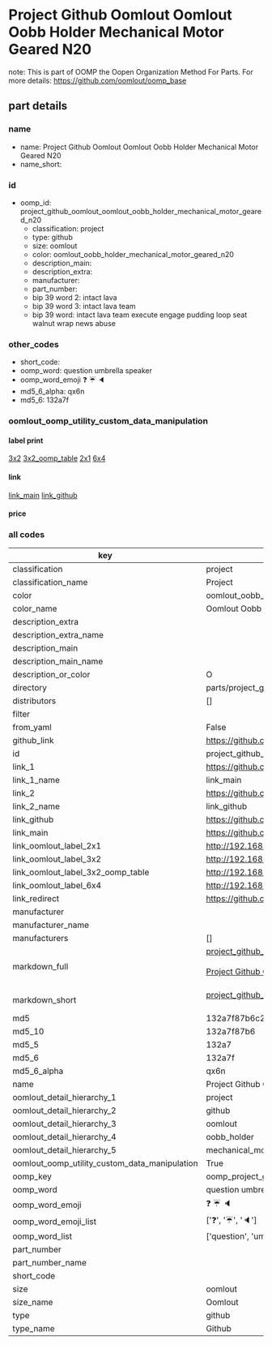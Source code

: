 # Project Github Oomlout Oomlout Oobb Holder Mechanical Motor Geared N20  

note: This is part of OOMP the Oopen Organization Method For Parts. For more details: https://github.com/oomlout/oomp_base

##  part details
  







### name
* name: Project Github Oomlout Oomlout Oobb Holder Mechanical Motor Geared N20
* name_short: 
### id
* oomp_id: project_github_oomlout_oomlout_oobb_holder_mechanical_motor_geared_n20
  * classification: project
  * type: github
  * size: oomlout
  * color: oomlout_oobb_holder_mechanical_motor_geared_n20
  * description_main: 
  * description_extra: 
  * manufacturer: 
  * part_number: 
  * bip 39 word 2: intact lava
  * bip 39 word 3: intact lava team
  * bip 39 word: intact lava team execute engage pudding loop seat walnut wrap news abuse

### other_codes
* short_code: 
* oomp_word: question umbrella speaker
* oomp_word_emoji :question: :umbrella: :speaker:
* md5_6_alpha: qx6n
* md5_6: 132a7f






### oomlout_oomp_utility_custom_data_manipulation
#### label print
[3x2](http://192.168.1.245:1112/?label=oomp%20qx6n)
[3x2_oomp_table](http://192.168.1.108:1112/?label=oomp%20qx6n)
[2x1](http://192.168.1.242:1112/?label=oomp%20qx6n)
[6x4](http://192.168.1.55:1112/?label=oomp%20qx6n)    

#### link

[link_main](https://github.com/oomlout/oomlout_oomp_version_1_messy/tree/main/parts/project_github_oomlout_oomlout_oobb_holder_mechanical_motor_geared_n20) [link_github](https://github.com/oomlout/oomlout_oomp_version_1_messy/tree/main/parts/project_github_oomlout_oomlout_oobb_holder_mechanical_motor_geared_n20)                             

#### price







### all codes 
| key | value |  
| --- | --- |  
| classification | project |  
| classification_name | Project |  
| color | oomlout_oobb_holder_mechanical_motor_geared_n20 |  
| color_name | Oomlout Oobb Holder Mechanical Motor Geared N20 |  
| description_extra |  |  
| description_extra_name |  |  
| description_main |  |  
| description_main_name |  |  
| description_or_color | O  |  
| directory | parts/project_github_oomlout_oomlout_oobb_holder_mechanical_motor_geared_n20 |  
| distributors | [] |  
| filter |  |  
| from_yaml | False |  
| github_link | https://github.com/oomlout/oomlout_oomp_part_src/tree/main/parts/project_github_oomlout_oomlout_oobb_holder_mechanical_motor_geared_n20 |  
| id | project_github_oomlout_oomlout_oobb_holder_mechanical_motor_geared_n20 |  
| link_1 | https://github.com/oomlout/oomlout_oomp_version_1_messy/tree/main/parts/project_github_oomlout_oomlout_oobb_holder_mechanical_motor_geared_n20 |  
| link_1_name | link_main |  
| link_2 | https://github.com/oomlout/oomlout_oomp_version_1_messy/tree/main/parts/project_github_oomlout_oomlout_oobb_holder_mechanical_motor_geared_n20 |  
| link_2_name | link_github |  
| link_github | https://github.com/oomlout/oomlout_oomp_version_1_messy/tree/main/parts/project_github_oomlout_oomlout_oobb_holder_mechanical_motor_geared_n20 |  
| link_main | https://github.com/oomlout/oomlout_oomp_version_1_messy/tree/main/parts/project_github_oomlout_oomlout_oobb_holder_mechanical_motor_geared_n20 |  
| link_oomlout_label_2x1 | http://192.168.1.242:1112/?label=oomp%20qx6n |  
| link_oomlout_label_3x2 | http://192.168.1.245:1112/?label=oomp%20qx6n |  
| link_oomlout_label_3x2_oomp_table | http://192.168.1.108:1112/?label=oomp%20qx6n |  
| link_oomlout_label_6x4 | http://192.168.1.55:1112/?label=oomp%20qx6n |  
| link_redirect | https://github.com/oomlout/oomlout_oomp_version_1_messy/tree/main/parts/project_github_oomlout_oomlout_oobb_holder_mechanical_motor_geared_n20 |  
| manufacturer |  |  
| manufacturer_name |  |  
| manufacturers | [] |  
| markdown_full | [project_github_oomlout_oomlout_oobb_holder_mechanical_motor_geared_n20](none)<br>[](none)<br>[Project Github Oomlout Oomlout Oobb Holder Mechanical Motor Geared N20](none)<br><br> |  
| markdown_short | [project_github_oomlout_oomlout_oobb_holder_mechanical_motor_geared_n20](none)<br><br> |  
| md5 | 132a7f87b6c2507eb4a524f3bd5f73ac |  
| md5_10 | 132a7f87b6 |  
| md5_5 | 132a7 |  
| md5_6 | 132a7f |  
| md5_6_alpha | qx6n |  
| name | Project Github Oomlout Oomlout Oobb Holder Mechanical Motor Geared N20 |  
| oomlout_detail_hierarchy_1 | project |  
| oomlout_detail_hierarchy_2 | github |  
| oomlout_detail_hierarchy_3 | oomlout |  
| oomlout_detail_hierarchy_4 | oobb_holder |  
| oomlout_detail_hierarchy_5 | mechanical_motor_geared_n20 |  
| oomlout_oomp_utility_custom_data_manipulation | True |  
| oomp_key | oomp_project_github_oomlout_oomlout_oobb_holder_mechanical_motor_geared_n20 |  
| oomp_word | question umbrella speaker |  
| oomp_word_emoji | :question: :umbrella: :speaker: |  
| oomp_word_emoji_list | [':question:', ':umbrella:', ':speaker:'] |  
| oomp_word_list | ['question', 'umbrella', 'speaker'] |  
| part_number |  |  
| part_number_name |  |  
| short_code |  |  
| size | oomlout |  
| size_name | Oomlout |  
| type | github |  
| type_name | Github |  
